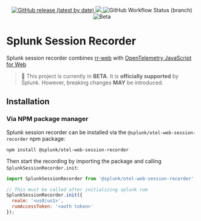 <p align="center">
  <a href="https://github.com/signalfx/splunk-otel-js-web/releases">
    <img alt="GitHub release (latest by date)" src="https://img.shields.io/github/v/release/signalfx/splunk-otel-js-web?include_prereleases&style=for-the-badge">
  </a>
  <a href="https://www.npmjs.com/package/@splunk/otel-web-session-recorder">
    <img src="https://img.shields.io/npm/v/@splunk/otel-web-session-recorder?style=for-the-badge">
  </a>
  <img alt="GitHub Workflow Status (branch)" src="https://img.shields.io/github/actions/workflow/status/signalfx/splunk-otel-js-web/ci-main.yml?branch=main&style=for-the-badge">
  <img alt="Beta" src="https://img.shields.io/badge/status-beta-informational?style=for-the-badge">
</p>

# Splunk Session Recorder

Splunk session recorder combines [rr-web](https://github.com/rrweb-io/rrweb) with [OpenTelemetry JavaScript for
Web](https://github.com/open-telemetry/opentelemetry-js)

> :construction: This project is currently in **BETA**. It is **officially supported** by Splunk. However, breaking changes **MAY** be introduced.

## Installation

### Via NPM package manager

Splunk session recorder can be installed via the `@splunk/otel-web-session-recorder` npm package:

```
npm install @splunk/otel-web-session-recorder
```

Then start the recording by importing the package and calling `SplunkSessionRecorder.init`:

```js
import SplunkSessionRecorder from '@splunk/otel-web-session-recorder'

// This must be called after initializing splunk rum
SplunkSessionRecorder.init({
  realm: '<us0|us1>',
  rumAccessToken: '<auth token>'
});
```
